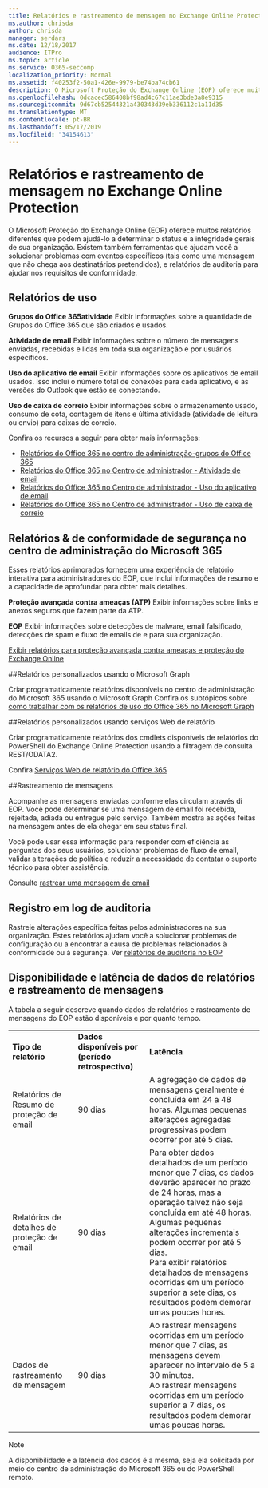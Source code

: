 ```yaml
---
title: Relatórios e rastreamento de mensagem no Exchange Online Protection
ms.author: chrisda
author: chrisda
manager: serdars
ms.date: 12/18/2017
audience: ITPro
ms.topic: article
ms.service: O365-seccomp
localization_priority: Normal
ms.assetid: f40253f2-50a1-426e-9979-be74ba74cb61
description: O Microsoft Proteção do Exchange Online (EOP) oferece muitos relatórios diferentes que podem ajudá-lo a determinar o status e a integridade gerais de sua organização. Existem também ferramentas que ajudam você a solucionar problemas com eventos específicos (tais como uma mensagem que não chega aos destinatários pretendidos), e relatórios de auditoria para ajudar nos requisitos de conformidade. A tabela a seguir descreve os relatórios e as ferramentas de solução de problemas disponíveis para o administradores de EOP.
ms.openlocfilehash: 0dcacec586408bf98ad4c67c11ae3bde3a8e9315
ms.sourcegitcommit: 9d67cb52544321a430343d39eb336112c1a11d35
ms.translationtype: MT
ms.contentlocale: pt-BR
ms.lasthandoff: 05/17/2019
ms.locfileid: "34154613"
---
```

# <a name="reporting-and-message-trace-in-exchange-online-protection"></a>Relatórios e rastreamento de mensagem no Exchange Online Protection

O Microsoft Proteção do Exchange Online (EOP) oferece muitos relatórios diferentes que podem ajudá-lo a determinar o status e a integridade gerais de sua organização. Existem também ferramentas que ajudam você a solucionar problemas com eventos específicos (tais como uma mensagem que não chega aos destinatários pretendidos), e relatórios de auditoria para ajudar nos requisitos de conformidade. 

## <a name="usage-reports"></a>Relatórios de uso

**Grupos do Office 365atividade** Exibir informações sobre a quantidade de Grupos do Office 365 que são criados e usados.  

**Atividade de email** Exibir informações sobre o número de mensagens enviadas, recebidas e lidas em toda sua organização e por usuários específicos.  

**Uso do aplicativo de email** Exibir informações sobre os aplicativos de email usados. Isso inclui o número total de conexões para cada aplicativo, e as versões do Outlook que estão se conectando.  

**Uso de caixa de correio** Exibir informações sobre o armazenamento usado, consumo de cota, contagem de itens e última atividade (atividade de leitura ou envio) para caixas de correio.

Confira os recursos a seguir para obter mais informações:

- [Relatórios do Office 365 no centro de administração-grupos do Office 365](https://go.microsoft.com/fwlink/p/?linkid=861610) 
- [Relatórios do Office 365 no Centro de administrador - Atividade de email](https://go.microsoft.com/fwlink/p/?linkid=859706) 
- [Relatórios do Office 365 no Centro de administrador - Uso do aplicativo de email](https://go.microsoft.com/fwlink/p/?linkid=859707)
- [Relatórios do Office 365 no Centro de administrador - Uso de caixa de correio](https://go.microsoft.com/fwlink/p/?linkid=859708)

## <a name="security-amp-compliance-reports-in-the-microsoft-365-admin-center"></a>Relatórios &amp; de conformidade de segurança no centro de administração do Microsoft 365

Esses relatórios aprimorados fornecem uma experiência de relatório interativa para administradores do EOP, que inclui informações de resumo e a capacidade de aprofundar para obter mais detalhes.  

**Proteção avançada contra ameaças (ATP)** Exibir informações sobre links e anexos seguros que fazem parte da ATP.  

**EOP** Exibir informações sobre detecções de malware, email falsificado, detecções de spam e fluxo de emails de e para sua organização.  

[Exibir relatórios para proteção avançada contra ameaças e proteção do Exchange Online](https://go.microsoft.com/fwlink/p/?linkid=852409) 

##<a name="custom-reports-using-microsoft-graph"></a>Relatórios personalizados usando o Microsoft Graph

Criar programaticamente relatórios disponíveis no centro de administração do Microsoft 365 usando o Microsoft Graph Confira os subtópicos sobre [como trabalhar com os relatórios de uso do Office 365 no Microsoft Graph](https://go.microsoft.com/fwlink/p/?linkid=865135) 

##<a name="custom-reports-using-reporting-web-services"></a>Relatórios personalizados usando serviços Web de relatório

Criar programaticamente relatórios dos cmdlets disponíveis de relatórios do PowerShell do Exchange Online Protection usando a filtragem de consulta REST/ODATA2.

Confira [Serviços Web de relatório do Office 365](https://go.microsoft.com/fwlink/p/?LinkId=279926) 

##<a name="message-trace"></a>Rastreamento de mensagens

Acompanhe as mensagens enviadas conforme elas circulam através di EOP. Você pode determinar se uma mensagem de email foi recebida, rejeitada, adiada ou entregue pelo serviço. Também mostra as ações feitas na mensagem antes de ela chegar em seu status final.  

Você pode usar essa informação para responder com eficiência às perguntas dos seus usuários, solucionar problemas de fluxo de email, validar alterações de política e reduzir a necessidade de contatar o suporte técnico para obter assistência.  

Consulte [rastrear uma mensagem de email](http://technet.microsoft.com/library/0c83cde6-5b09-4106-8587-c200cdc59094.aspx) 

## <a name="audit-logging"></a>Registro em log de auditoria

Rastreie alterações específica feitas pelos administradores na sua organização. Estes relatórios ajudam você a solucionar problemas de configuração ou a encontrar a causa de problemas relacionados à conformidade ou à segurança.  Ver [relatórios de auditoria no EOP](auditing-reports-in-eop.md) 


## <a name="reporting-and-message-trace-data-availability-and-latency"></a>Disponibilidade e latência de dados de relatórios e rastreamento de mensagens

A tabela a seguir descreve quando dados de relatórios e rastreamento de mensagens do EOP estão disponíveis e por quanto tempo.
  
||||
|:-----|:-----|:-----|
|**Tipo de relatório** <br/> |**Dados disponíveis por (período retrospectivo)** <br/> |**Latência** <br/> |
|Relatórios de Resumo de proteção de email  <br/> |90 dias  <br/> |A agregação de dados de mensagens geralmente é concluída em 24 a 48 horas. Algumas pequenas alterações agregadas progressivas podem ocorrer por até 5 dias.  <br/> |
|Relatórios de detalhes de proteção de email  <br/> |90 dias  <br/> |Para obter dados detalhados de um período menor que 7 dias, os dados deverão aparecer no prazo de 24 horas, mas a operação talvez não seja concluída em até 48 horas. Algumas pequenas alterações incrementais podem ocorrer por até 5 dias.  <br/> Para exibir relatórios detalhados de mensagens ocorridas em um período superior a sete dias, os resultados podem demorar umas poucas horas.  <br/> |
|Dados de rastreamento de mensagem  <br/> |90 dias  <br/> |Ao rastrear mensagens ocorridas em um período menor que 7 dias, as mensagens devem aparecer no intervalo de 5 a 30 minutos.  <br/> Ao rastrear mensagens ocorridas em um período superior a 7 dias, os resultados podem demorar umas poucas horas.  <br/> |
   
> [!NOTE]
> A disponibilidade e a latência dos dados é a mesma, seja ela solicitada por meio do centro de administração do Microsoft 365 ou do PowerShell remoto. 
  

